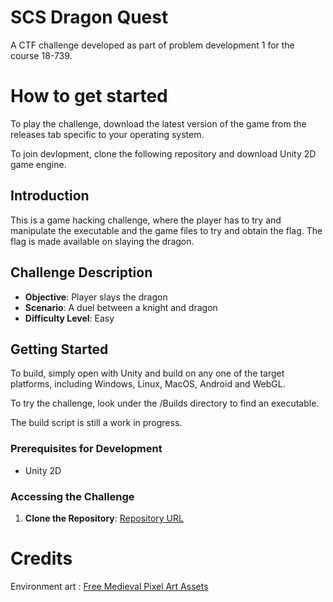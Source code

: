 # SCS Dragon Quest
A CTF challenge developed as part of problem development 1 for the course 18-739.

# How to get started
To play the challenge, download the latest version of the game from the releases tab specific to your operating system. 

To join devlopment, clone the following repository and download Unity 2D game engine.

## Introduction

This is a game hacking challenge, where the player has to try and manipulate the executable and the game files to try and obtain the flag. The flag is made available on slaying the dragon.

## Challenge Description

- **Objective**: Player slays the dragon
- **Scenario**: A duel between a knight and dragon
- **Difficulty Level**: Easy

## Getting Started

To build, simply open with Unity and build on any one of the target platforms, including Windows, Linux, MacOS, Android and WebGL.

To try the challenge, look under the /Builds directory to find an executable.

The build script is still a work in progress.

### Prerequisites for Development

- Unity 2D

### Accessing the Challenge

1. **Clone the Repository**:
[Repository URL](https://github.com/Mr-DJ/scsdragonquest)
# Credits
Environment art : [Free Medieval Pixel Art Assets](https://assetstore.unity.com/packages/package/130131)
